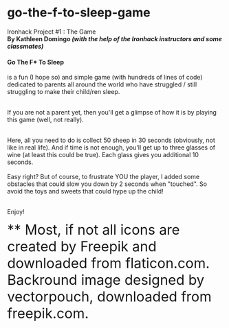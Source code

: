 # go-the-f-to-sleep-game
Ironhack Project #1 : The Game<br>
<b>By Kathleen Domingo <i>(with the help of the Ironhack instructors and some classmates)</i></b>

<h4>Go The F* To Sleep</h4> is a fun (I hope so) and simple game (with hundreds of lines of code)
dedicated to parents all around the world who have struggled / still struggling to make their child/ren sleep.<br><br>

If you are not a parent yet, then you'll get a glimpse of how it is by playing this game (well, not really).<br><br>

Here, all you need to do is collect 50 sheep in 30 seconds (obviously, not like in real life). And if time is not enough, you'll get up to three glasses of wine (at least this could be true).
Each glass gives you additional 10 seconds. <br><br>
Easy right? But of course, to frustrate YOU the player, I added some obstacles that
could slow you down by 2 seconds when "touched". So avoid the toys and sweets that could hype up the child!<br><br>

Enjoy!

<font size="6">**  Most, if not all icons are created by Freepik and downloaded from flaticon.com. Backround image designed by vectorpouch, downloaded from freepik.com.</font>
